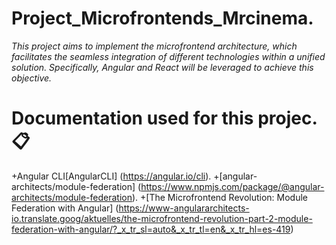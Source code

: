 # Project_Microfrontends_Mrcinema. #

_This project aims to implement the microfrontend architecture, which facilitates the seamless integration of different technologies within a unified solution. Specifically, Angular and React will be leveraged to achieve this objective._

# Documentation used for this projec. 📋 #

+Angular CLI[AngularCLI] (https://angular.io/cli).
+[angular-architects/module-federation] (https://www.npmjs.com/package/@angular-architects/module-federation).
+[The Microfrontend Revolution: Module Federation with Angular] (https://www-angulararchitects-io.translate.goog/aktuelles/the-microfrontend-revolution-part-2-module-federation-with-angular/?_x_tr_sl=auto&_x_tr_tl=en&_x_tr_hl=es-419)
